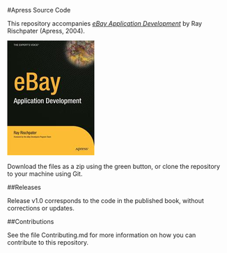 #Apress Source Code

This repository accompanies [*eBay Application Development*](http://www.apress.com/9781590593011) by Ray Rischpater (Apress, 2004).

![Cover image](9781590593011.jpg)

Download the files as a zip using the green button, or clone the repository to your machine using Git.

##Releases

Release v1.0 corresponds to the code in the published book, without corrections or updates.

##Contributions

See the file Contributing.md for more information on how you can contribute to this repository.
